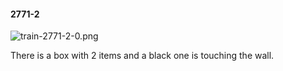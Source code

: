 #### 2771-2
![train-2771-2-0.png](https://github.com/lil-lab/nlvr/raw/master/nlvr/train/images/55/train-2771-2-0.png "train-2771-2-0.png")

There is a box with 2 items and a black one is touching the wall.